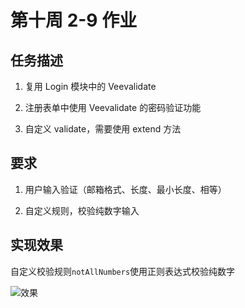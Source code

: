 # 第十周 2-9 作业

## 任务描述

1.  复用 Login 模块中的 Veevalidate

2.  注册表单中使用 Veevalidate 的密码验证功能

3.  自定义 validate，需要使用 extend 方法

## 要求

1. 用户输入验证（邮箱格式、长度、最小长度、相等）

2. 自定义规则，校验纯数字输入

## 实现效果

自定义校验规则`notAllNumbers`使用正则表达式校验纯数字

![效果](result.gif)
